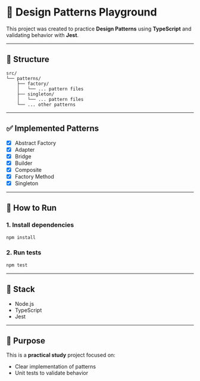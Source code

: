# 🧠 Design Patterns Playground

This project was created to practice **Design Patterns** using **TypeScript** and validating behavior with **Jest**.

---

## 📁 Structure

```
src/
└── patterns/
    ├── factory/
    │   └── ... pattern files
    ├── singleton/
    │   └── ... pattern files
    └── ... other patterns
```

---

## ✅ Implemented Patterns

- [x] Abstract Factory
- [x] Adapter
- [x] Bridge
- [x] Builder
- [x] Composite
- [x] Factory Method
- [x] Singleton

---

## 🚀 How to Run

### 1. Install dependencies

```bash
npm install
```

### 2. Run tests

```bash
npm test
```

---

## 🧪 Stack

- Node.js
- TypeScript
- Jest

---

## 📌 Purpose

This is a **practical study** project focused on:

- Clear implementation of patterns
- Unit tests to validate behavior
